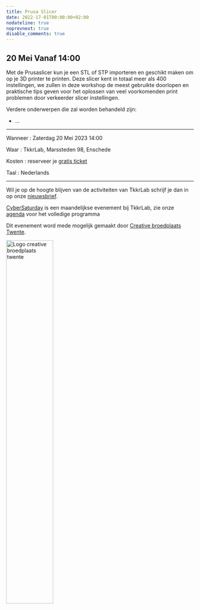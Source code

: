 ```yaml
---
title: Prusa Slicer
date: 2022-17-01T00:00:00+02:00
nodateline: true
noprevnext: true
disable_comments: true
---
```


## 20 Mei Vanaf 14:00 ##


<!-- <div style="margin: 0 15% 5%;">
<img src="/images/fabcreator_fabcore.png" width="450px"  alt="Fabcreator fabcore">
</div> -->

Met de Prusaslicer kun je een STL of STP importeren en geschikt maken om op je 3D printer te printen. Deze slicer kent in totaal meer als 400 instellingen, we zullen in deze workshop de meest gebruikte doorlopen en praktische tips geven voor het oplossen van veel voorkomenden print problemen door verkeerder slicer instellingen. 

Verdere onderwerpen die zal worden behandeld zijn:

 * ...
 

<hr>

Wanneer : Zaterdag 20 Mei 2023 14:00

Waar : TkkrLab, Marssteden 98, Enschede

Kosten : reserveer je [gratis ticket](https://tickets.tkkrlab.space/TkkrLab/vhqlm/)

Taal : Nederlands

<hr>

Wil je op de hoogte blijven van de activiteiten van TkkrLab schrijf je dan in op onze [nieuwsbrief](http://eepurl.com/gLxrLD).


[CyberSaturday](/cybersaturdays/cybersaturday/) is een maandelijkse evenement bij TkkrLab, zie onze [agenda](/agenda/) voor het volledige programma

Dit evenement word mede mogelijk gemaakt door [Creative broedplaats Twente](http://www.creatievebroedplaatsentwente.nl/).

<img width=50% src="/images/Logo-Creatieve-Broedplaatsen-Twente.jpg"  alt="Logo creative broedplaats twente">



